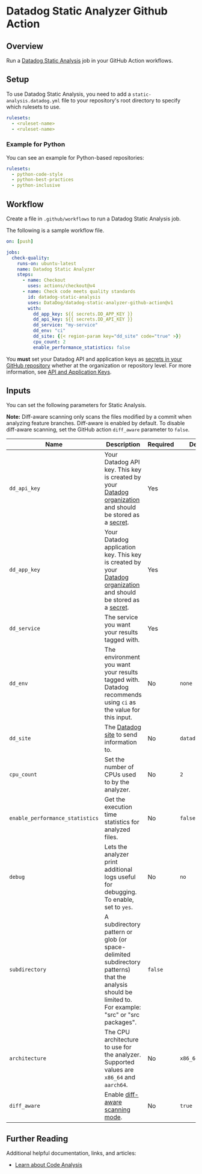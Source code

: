 # Datadog Static Analyzer Github Action

## Overview

Run a [Datadog Static Analysis][1] job in your GitHub Action workflows. 

## Setup

To use Datadog Static Analysis, you need to add a `static-analysis.datadog.yml` file to your repository's root directory to specify which rulesets to use.

```yaml
rulesets:
  - <ruleset-name>
  - <ruleset-name>
```

### Example for Python

You can see an example for Python-based repositories:

```yaml
rulesets:
  - python-code-style
  - python-best-practices
  - python-inclusive
```

## Workflow

Create a file in `.github/workflows` to run a Datadog Static Analysis job.

The following is a sample workflow file.

```yaml
on: [push]

jobs:
  check-quality:
    runs-on: ubuntu-latest
    name: Datadog Static Analyzer
    steps:
      - name: Checkout
        uses: actions/checkout@v4
      - name: Check code meets quality standards
        id: datadog-static-analysis
        uses: DataDog/datadog-static-analyzer-github-action@v1
        with:
          dd_app_key: ${{ secrets.DD_APP_KEY }}
          dd_api_key: ${{ secrets.DD_API_KEY }}
          dd_service: "my-service"
          dd_env: "ci"
          dd_site: {{< region-param key="dd_site" code="true" >}}
          cpu_count: 2
          enable_performance_statistics: false
```

You **must** set your Datadog API and application keys as [secrets in your GitHub repository][4] whether at the organization or repository level. For more information, see [API and Application Keys][2].

## Inputs

You can set the following parameters for Static Analysis.

**Note:** Diff-aware scanning only scans the files modified by a commit when analyzing feature branches. Diff-aware is enabled by default. To disable diff-aware scanning, set the GitHub action `diff_aware` parameter to `false`.

| Name         | Description                                                                                                                | Required | Default         |
|--------------|----------------------------------------------------------------------------------------------------------------------------|----------|-----------------|
| `dd_api_key` | Your Datadog API key. This key is created by your [Datadog organization][2] and should be stored as a [secret][2].         | Yes     |                 |
| `dd_app_key` | Your Datadog application key. This key is created by your [Datadog organization][2] and should be stored as a [secret][4]. | Yes     |                 |
| `dd_service` | The service you want your results tagged with.                                                                             | Yes     |                 |
| `dd_env`     | The environment you want your results tagged with. Datadog recommends using `ci` as the value for this input.              | No      | `none`          |
| `dd_site`    | The [Datadog site][3] to send information to.                                                                              | No      | `datadoghq.com` |
| `cpu_count`  | Set the number of CPUs used to by the analyzer.                                                                            | No      | `2`             |
| `enable_performance_statistics` | Get the execution time statistics for analyzed files.                                                   | No      | `false`         |
| `debug`      | Lets the analyzer print additional logs useful for debugging. To enable, set to `yes`.                                     | No      | `no`            |
| `subdirectory` | A subdirectory pattern or glob (or space-delimited subdirectory patterns) that the analysis should be limited to. For example: "src" or "src packages". | `false` | |
| `architecture` | The CPU architecture to use for the analyzer. Supported values are `x86_64` and `aarch64`.                               | No      | `x86_64`        |
| `diff_aware` | Enable [diff-aware scanning mode][5].                                                                                      | No      | `true`          |

## Further Reading

Additional helpful documentation, links, and articles:

- [Learn about Code Analysis][1]

[1]: https://docs.datadoghq.com/code_analysis/static_analysis
[2]: https://docs.datadoghq.com/account_management/api-app-keys/
[3]: https://docs.datadoghq.com/getting_started/site/
[4]: https://docs.github.com/en/actions/security-guides/using-secrets-in-github-actions#creating-secrets-for-a-repository
[5]: https://github.com/DataDog/datadog-static-analyzer/blob/main/README.md#diff-aware-scanning
